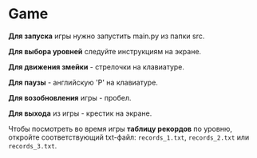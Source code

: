 # Game

**Для запуска** игры нужно запустить main.py из папки src.

**Для выбора уровней** следуйте инструкциям на экране.

**Для движения змейки** - стрелочки на клавиатуре.

**Для паузы** - английскую 'P' на клавиатуре.

**Для возобновления** игры - пробел.

**Для выхода** из игры - крестик на экране.

Чтобы посмотреть во время игры **таблицу рекордов** по уровню, откройте соответствующий txt-файл: `records_1.txt`, `records_2.txt` или `records_3.txt`.
